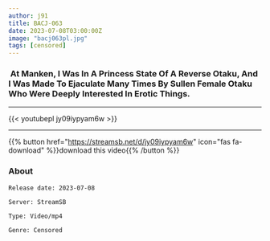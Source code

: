 ```yaml
---
author: j91
title: BACJ-063
date: 2023-07-08T03:00:00Z
image: "bacj063pl.jpg"
tags: [censored]
---
```


###  At Manken, I Was In A Princess State Of A Reverse Otaku, And I Was Made To Ejaculate Many Times By Sullen Female Otaku Who Were Deeply Interested In Erotic Things.
___

{{< youtubepl jy09iypyam6w >}}
___

{{% button href="https://streamsb.net/d/jy09iypyam6w" icon="fas fa-download" %}}download this video{{% /button %}}
### About

`Release date: 2023-07-08`

`Server: StreamSB`

`Type: Video/mp4`

`Genre:	Censored`
